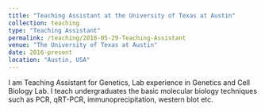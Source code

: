 ```yaml
---
title: "Teaching Assistant at the University of Texas at Austin"
collection: teaching
type: "Teaching Assistant"
permalink: /teaching/2018-05-29-Teaching-Assistant
venue: "The University of Texas at Austin"
date: 2016-present
location: "Austin, USA"
---
```


I am Teaching Assistant for Genetics, Lab experience in Genetics and Cell Biology Lab. 
I teach undergraduates the basic molecular biology techniques such as PCR, qRT-PCR, immunoprecipitation, western blot etc. 
